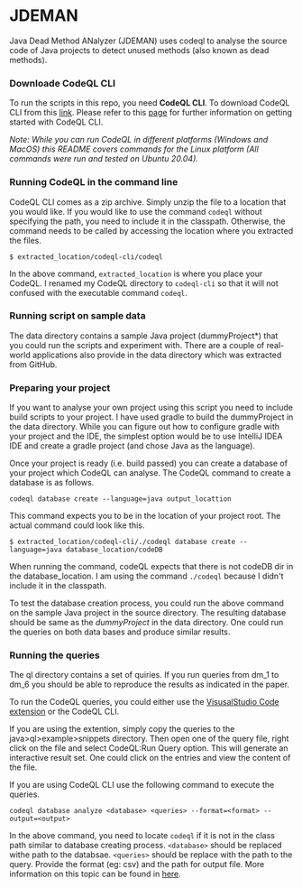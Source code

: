 # JDEMAN
Java Dead Method ANalyzer (JDEMAN) uses codeql to analyse the source code of Java projects to detect unused methods (also known as dead methods).

### Downloade CodeQL CLI
To run the scripts in this repo, you need **CodeQL CLI**. To download CodeQL CLI from this [link](https://github.com/github/codeql-cli-binaries/releases). Please refer to this [page](https://help.semmle.com/codeql/codeql-cli/procedures/get-started.html) for further information on getting started with CodeQL CLI.

*Note: While you can run CodeQL in different platforms (Windows and MacOS) this README covers commands for the Linux platform (All commands were run and tested on Ubuntu 20.04).*

### Running CodeQL in the command line
CodeQL CLI comes as a zip archive. Simply unzip the file to a location that you would like. If you would like to use the command `codeql` without specifying the path, you need to include it in the classpath. Otherwise, the command needs to be called by accessing the location where you extracted the files. 

`$ extracted_location/codeql-cli/codeql`

In the above command, `extracted_location` is where you place your CodeQL. I renamed my CodeQL directory to `codeql-cli` so that it will not confused with the executable command `codeql`.

### Running script on sample data

The data directory contains a sample Java project (dummyProject*) that you could run the scripts and experiment with. There are a couple of real-world applications also provide in the data directory which was extracted from GitHub.

### Preparing your project

If you want to analyse your own project using this script you need to include build scripts to your project. I have used gradle to build the dummyProject in the data directory. While you can figure out how to configure gradle with your project and the IDE, the simplest option would be to use IntelliJ IDEA IDE and create a gradle project (and chose Java as the language).

Once your project is ready (i.e. build passed) you can create a database of your project which CodeQL can analyse. The CodeQL command to create a database is as follows.

`codeql database create --language=java output_locattion`

This command expects you to be in the location of your project root. The actual command could look like this.

`$ extracted_location/codeql-cli/./codeql database create --language=java database_location/codeDB`

When running the command, codeQL expects that there is not codeDB dir in the database_location. I am using the command `./codeql` because I didn't include it in the classpath.

To test the database creation process, you could run the above command on the sample Java project in the source directory. The resulting database should be same as the *dummyProject* in the data directory. One could run the queries on both data bases and produce similar results. 

### Running the queries

The ql directory contains a set of quiries. If you run queries from dm_1 to dm_6 you should be able to reproduce the results as indicated in the paper. 

To run the CodeQL queries, you could either use the [VisusalStudio Code extension](https://help.semmle.com/codeql/codeql-for-vscode/procedures/using-extension.html) or the CodeQL CLI.

If you are using the extention, simply copy the queries to the java>ql>example>snippets directory. Then open one of the query file, right click on the file and select CodeQL:Run Query option. This will generate an interactive result set. One could click on the entries and view the content of the file.

If you are using CodeQL CLI use the following command to execute the queries. 

`codeql database analyze <database> <queries> --format=<format> --output=<output>`

In the above command, you need to locate `codeql` if it is not in the class path similar to database creating process. `<database>` should be replaced withe path to the databsae. `<queries>` should be replace with the path to the query. Provide the format (eg: csv) and the path for output file. More information on this topic can be found in [here](https://help.semmle.com/codeql/codeql-cli/procedures/analyze-codeql-database.html).